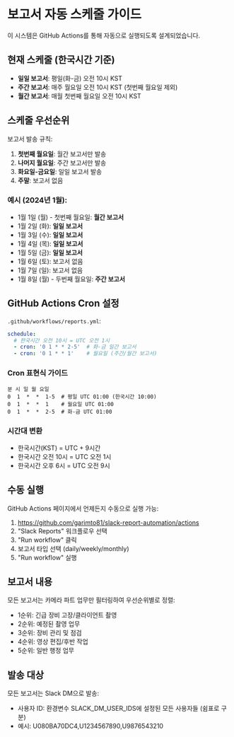 # 보고서 자동 스케줄 가이드

이 시스템은 GitHub Actions를 통해 자동으로 실행되도록 설계되었습니다.

## 현재 스케줄 (한국시간 기준)

- **일일 보고서**: 평일(화-금) 오전 10시 KST
- **주간 보고서**: 매주 월요일 오전 10시 KST (첫번째 월요일 제외)
- **월간 보고서**: 매월 첫번째 월요일 오전 10시 KST

## 스케줄 우선순위

보고서 발송 규칙:

1. **첫번째 월요일**: 월간 보고서만 발송
2. **나머지 월요일**: 주간 보고서만 발송
3. **화요일-금요일**: 일일 보고서 발송
4. **주말**: 보고서 없음

### 예시 (2024년 1월):
- 1월 1일 (월) - 첫번째 월요일: **월간 보고서**
- 1월 2일 (화): **일일 보고서**
- 1월 3일 (수): **일일 보고서**
- 1월 4일 (목): **일일 보고서**
- 1월 5일 (금): **일일 보고서**
- 1월 6일 (토): 보고서 없음
- 1월 7일 (일): 보고서 없음
- 1월 8일 (월) - 두번째 월요일: **주간 보고서**

## GitHub Actions Cron 설정

`.github/workflows/reports.yml`:

```yaml
schedule:
  # 한국시간 오전 10시 = UTC 오전 1시
  - cron: '0 1 * * 2-5'  # 화-금 일간 보고서
  - cron: '0 1 * * 1'    # 월요일 (주간/월간 보고서)
```

### Cron 표현식 가이드
```
분 시 일 월 요일
0  1  *  *  1-5  # 평일 UTC 01:00 (한국시간 10:00)
0  1  *  *  1    # 월요일 UTC 01:00
0  1  *  *  2-5  # 화-금 UTC 01:00
```

### 시간대 변환
- 한국시간(KST) = UTC + 9시간
- 한국시간 오전 10시 = UTC 오전 1시
- 한국시간 오후 6시 = UTC 오전 9시

## 수동 실행

GitHub Actions 페이지에서 언제든지 수동으로 실행 가능:
1. https://github.com/garimto81/slack-report-automation/actions
2. "Slack Reports" 워크플로우 선택
3. "Run workflow" 클릭
4. 보고서 타입 선택 (daily/weekly/monthly)
5. "Run workflow" 실행

## 보고서 내용

모든 보고서는 카메라 파트 업무만 필터링하여 우선순위별로 정렬:
- 1순위: 긴급 장비 고장/클라이언트 촬영
- 2순위: 예정된 촬영 업무
- 3순위: 장비 관리 및 점검
- 4순위: 영상 편집/후반 작업
- 5순위: 일반 행정 업무

## 발송 대상

모든 보고서는 Slack DM으로 발송:
- 사용자 ID: 환경변수 SLACK_DM_USER_IDS에 설정된 모든 사용자들 (쉼표로 구분)
- 예시: U080BA70DC4,U1234567890,U9876543210